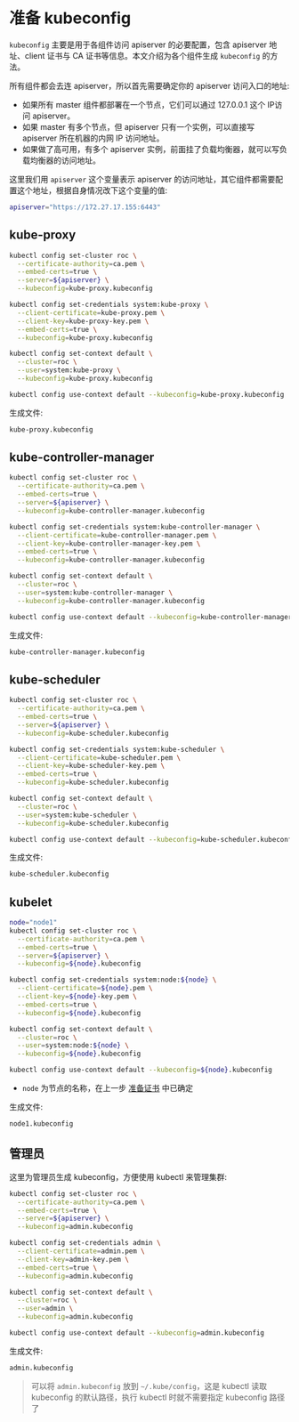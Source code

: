 # 准备 kubeconfig

`kubeconfig` 主要是用于各组件访问 apiserver 的必要配置，包含 apiserver 地址、client 证书与 CA 证书等信息。本文介绍为各个组件生成 `kubeconfig` 的方法。

所有组件都会去连 apiserver，所以首先需要确定你的 apiserver 访问入口的地址:

* 如果所有 master 组件都部署在一个节点，它们可以通过 127.0.0.1 这个 IP访问 apiserver。
* 如果 master 有多个节点，但 apiserver 只有一个实例，可以直接写 apiserver 所在机器的内网 IP 访问地址。
* 如果做了高可用，有多个 apiserver 实例，前面挂了负载均衡器，就可以写负载均衡器的访问地址。

这里我们用 `apiserver` 这个变量表示 apiserver 的访问地址，其它组件都需要配置这个地址，根据自身情况改下这个变量的值:

``` bash
apiserver="https://172.27.17.155:6443"
```

## kube-proxy

``` bash
kubectl config set-cluster roc \
  --certificate-authority=ca.pem \
  --embed-certs=true \
  --server=${apiserver} \
  --kubeconfig=kube-proxy.kubeconfig

kubectl config set-credentials system:kube-proxy \
  --client-certificate=kube-proxy.pem \
  --client-key=kube-proxy-key.pem \
  --embed-certs=true \
  --kubeconfig=kube-proxy.kubeconfig

kubectl config set-context default \
  --cluster=roc \
  --user=system:kube-proxy \
  --kubeconfig=kube-proxy.kubeconfig

kubectl config use-context default --kubeconfig=kube-proxy.kubeconfig

```

生成文件:

``` txt
kube-proxy.kubeconfig
```

## kube-controller-manager

``` bash
kubectl config set-cluster roc \
  --certificate-authority=ca.pem \
  --embed-certs=true \
  --server=${apiserver} \
  --kubeconfig=kube-controller-manager.kubeconfig

kubectl config set-credentials system:kube-controller-manager \
  --client-certificate=kube-controller-manager.pem \
  --client-key=kube-controller-manager-key.pem \
  --embed-certs=true \
  --kubeconfig=kube-controller-manager.kubeconfig

kubectl config set-context default \
  --cluster=roc \
  --user=system:kube-controller-manager \
  --kubeconfig=kube-controller-manager.kubeconfig

kubectl config use-context default --kubeconfig=kube-controller-manager.kubeconfig

```

生成文件:

``` txt
kube-controller-manager.kubeconfig
```

## kube-scheduler

``` bash
kubectl config set-cluster roc \
  --certificate-authority=ca.pem \
  --embed-certs=true \
  --server=${apiserver} \
  --kubeconfig=kube-scheduler.kubeconfig

kubectl config set-credentials system:kube-scheduler \
  --client-certificate=kube-scheduler.pem \
  --client-key=kube-scheduler-key.pem \
  --embed-certs=true \
  --kubeconfig=kube-scheduler.kubeconfig

kubectl config set-context default \
  --cluster=roc \
  --user=system:kube-scheduler \
  --kubeconfig=kube-scheduler.kubeconfig

kubectl config use-context default --kubeconfig=kube-scheduler.kubeconfig

```

生成文件:

``` txt
kube-scheduler.kubeconfig
```

## kubelet

``` bash
node="node1"
kubectl config set-cluster roc \
  --certificate-authority=ca.pem \
  --embed-certs=true \
  --server=${apiserver} \
  --kubeconfig=${node}.kubeconfig

kubectl config set-credentials system:node:${node} \
  --client-certificate=${node}.pem \
  --client-key=${node}-key.pem \
  --embed-certs=true \
  --kubeconfig=${node}.kubeconfig

kubectl config set-context default \
  --cluster=roc \
  --user=system:node:${node} \
  --kubeconfig=${node}.kubeconfig

kubectl config use-context default --kubeconfig=${node}.kubeconfig

```

* `node` 为节点的名称，在上一步 [准备证书](prepare-cluster-certs.md#for-kubelet) 中已确定

生成文件:

``` txt
node1.kubeconfig
```

## 管理员

这里为管理员生成 kubeconfig，方便使用 kubectl 来管理集群:

``` bash
kubectl config set-cluster roc \
  --certificate-authority=ca.pem \
  --embed-certs=true \
  --server=${apiserver} \
  --kubeconfig=admin.kubeconfig

kubectl config set-credentials admin \
  --client-certificate=admin.pem \
  --client-key=admin-key.pem \
  --embed-certs=true \
  --kubeconfig=admin.kubeconfig

kubectl config set-context default \
  --cluster=roc \
  --user=admin \
  --kubeconfig=admin.kubeconfig

kubectl config use-context default --kubeconfig=admin.kubeconfig

```

生成文件:

``` txt
admin.kubeconfig
```

> 可以将 `admin.kubeconfig` 放到 `~/.kube/config`，这是 kubectl 读取 kubeconfig 的默认路径，执行 kubectl 时就不需要指定 kubeconfig 路径了
